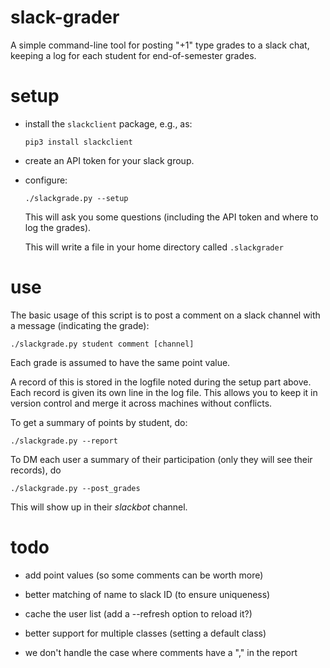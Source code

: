 # slack-grader

A simple command-line tool for posting "+1" type grades to a slack
chat, keeping a log for each student  for end-of-semester grades.


# setup

* install the `slackclient` package, e.g., as:
  ```
  pip3 install slackclient
  ```

* create an API token for your slack group.

* configure:

  ```
  ./slackgrade.py --setup
  ```

  This will ask you some questions (including the API token and where
  to log the grades).

  This will write a file in your home directory called `.slackgrader`


# use

The basic usage of this script is to post a comment on a slack channel
with a message (indicating the grade):

```
./slackgrade.py student comment [channel]
```

Each grade is assumed to have the same point value.

A record of this is stored in the logfile noted during the setup part
above.  Each record is given its own line in the log file.  This
allows you to keep it in version control and merge it across machines
without conflicts.

To get a summary of points by student, do:
```
./slackgrade.py --report
```

To DM each user a summary of their participation (only they will see
their records), do
```
./slackgrade.py --post_grades
```
This will show up in their _slackbot_ channel.


# todo

* add point values (so some comments can be worth more)

* better matching of name to slack ID (to ensure uniqueness)

* cache the user list (add a --refresh option to reload it?)

* better support for multiple classes (setting a default class)

* we don't handle the case where comments have a "," in the report
